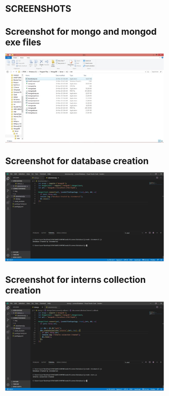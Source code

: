 # SCREENSHOTS

# Screenshot for mongo and mongod exe files
![mongo and mongod exe files](/img/mongoexe_and_mongodexe_files.jpg)

# Screenshot for database creation
![mongo and mongod exe files](/img/database_created_by_stevemarcel.jpg)

# Screenshot for interns collection creation
![mongo and mongod exe files](/img/interns_collection_created.jpg)

